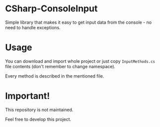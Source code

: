 # CSharp-ConsoleInput
 Simple library that makes it easy to get input data from the console - no need to handle exceptions.

# Usage
 You can download and import whole project or just copy `InputMethods.cs` file contents (don't remember to change namespace).

 Every method is described in the mentioned file.

# Important!
 This repository is not maintained.
 
 Feel free to develop this project.
